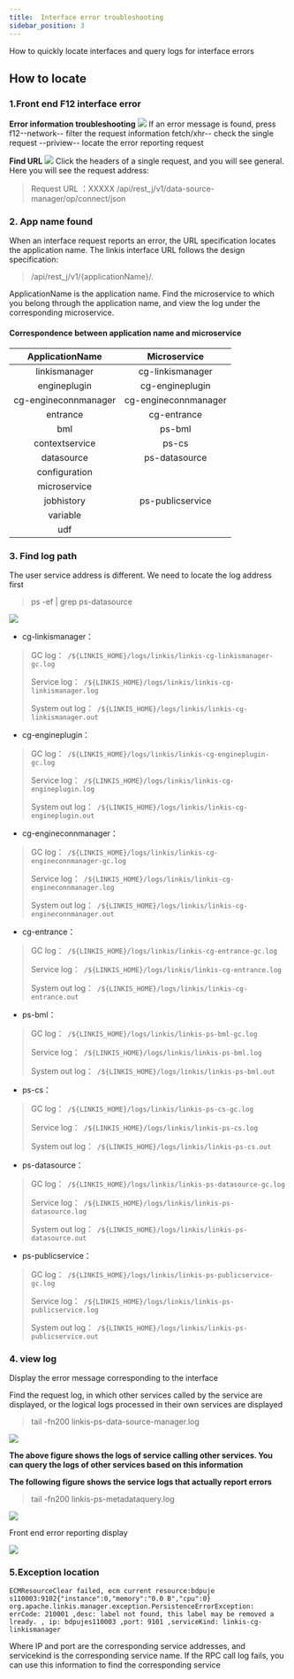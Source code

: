 ```yaml
---
title:  Interface error troubleshooting
sidebar_position: 3
---
```


How to quickly locate interfaces and query logs for interface errors

##  How to locate

###  1.Front end F12 interface error
**Error information troubleshooting**
![](/Images/tuning-and-troubleshooting/error-guide/errorMsg.png)
If an error message is found, press f12--network-- filter the request information fetch/xhr-- check the single request --priview-- locate the error reporting request

**Find URL**
![](/Images/tuning-and-troubleshooting/error-guide/findUrl.png)
Click the headers of a single request, and you will see general. Here you will see the request address:
>Request URL ：XXXXX /api/rest_j/v1/data-source-manager/op/connect/json

###  2. App name found
When an interface request reports an error, the URL specification locates the application name.
The linkis interface URL follows the design specification:
>/api/rest_j/v1/{applicationName}/.

ApplicationName is the application name. Find the microservice to which you belong through the application name, and view the log under the corresponding microservice.

####  Correspondence between application name and microservice

|ApplicationName|Microservice|
|:----:|:----:|
|linkismanager|cg-linkismanager|
|engineplugin|cg-engineplugin|
|cg-engineconnmanager|cg-engineconnmanager|
|entrance|cg-entrance|
|bml|ps-bml|
|contextservice|ps-cs|
|datasource|ps-datasource|
|configuration||
|microservice||
|jobhistory|ps-publicservice|
|variable||
|udf||


###  3. Find log path
The user service address is different. We need to locate the log address first
> ps -ef | grep  ps-datasource

![](/Images/tuning-and-troubleshooting/error-guide/logs.png)

- cg-linkismanager：
>GC log：` /${LINKIS_HOME}/logs/linkis/linkis-cg-linkismanager-gc.log`
>
>Service log：` /${LINKIS_HOME}/logs/linkis/linkis-cg-linkismanager.log`
>
>System out log：` /${LINKIS_HOME}/logs/linkis/linkis-cg-linkismanager.out`

- cg-engineplugin：
>GC log：` /${LINKIS_HOME}/logs/linkis/linkis-cg-engineplugin-gc.log`
>
>Service log：` /${LINKIS_HOME}/logs/linkis/linkis-cg-engineplugin.log`
>
>System out log：` /${LINKIS_HOME}/logs/linkis/linkis-cg-engineplugin.out`

- cg-engineconnmanager：
>GC log：` /${LINKIS_HOME}/logs/linkis/linkis-cg-engineconnmanager-gc.log`
>
>Service log：` /${LINKIS_HOME}/logs/linkis/linkis-cg-engineconnmanager.log`
>
>System out log：` /${LINKIS_HOME}/logs/linkis/linkis-cg-engineconnmanager.out`

- cg-entrance：
>GC log：` /${LINKIS_HOME}/logs/linkis/linkis-cg-entrance-gc.log`
>
>Service log：` /${LINKIS_HOME}/logs/linkis/linkis-cg-entrance.log`
>
>System out log：` /${LINKIS_HOME}/logs/linkis/linkis-cg-entrance.out`

- ps-bml：
>GC log：` /${LINKIS_HOME}/logs/linkis/linkis-ps-bml-gc.log`
>
>Service log：` /${LINKIS_HOME}/logs/linkis/linkis-ps-bml.log`
>
>System out log：` /${LINKIS_HOME}/logs/linkis/linkis-ps-bml.out`

- ps-cs：
>GC log：` /${LINKIS_HOME}/logs/linkis/linkis-ps-cs-gc.log`
>
>Service log：` /${LINKIS_HOME}/logs/linkis/linkis-ps-cs.log`
>
>System out log：` /${LINKIS_HOME}/logs/linkis/linkis-ps-cs.out`

- ps-datasource：
>GC log：` /${LINKIS_HOME}/logs/linkis/linkis-ps-datasource-gc.log`
>
>Service log：` /${LINKIS_HOME}/logs/linkis/linkis-ps-datasource.log`
>
>System out log：` /${LINKIS_HOME}/logs/linkis/linkis-ps-datasource.out`

- ps-publicservice：
>GC log：` /${LINKIS_HOME}/logs/linkis/linkis-ps-publicservice-gc.log`
>
>Service log：` /${LINKIS_HOME}/logs/linkis/linkis-ps-publicservice.log`
>
>System out log：` /${LINKIS_HOME}/logs/linkis/linkis-ps-publicservice.out`

###  4. view log
Display the error message corresponding to the interface

Find the request log, in which other services called by the service are displayed, or the logical logs processed in their own services are displayed
>tail -fn200 linkis-ps-data-source-manager.log

![](/Images/tuning-and-troubleshooting/error-guide/datasourcemanager.png)

**The above figure shows the logs of service calling other services. You can query the logs of other services based on this information**

**The following figure shows the service logs that actually report errors**

>tail -fn200 linkis-ps-metadataquery.log

![](/Images/tuning-and-troubleshooting/error-guide/errorMsgFromMeta.png)

Front end error reporting display

![](/Images/tuning-and-troubleshooting/error-guide/errorMsg.png)


### 5.Exception location
`ECMResourceClear failed, ecm current resource:bdpuje
s110003:9102{"instance":0,"memory":"0.0 B","cpu":0} org.apache.linkis.manager.exception.PersistenceErrorException: errCode: 210001 ,desc: label not found, this label may be removed a
lready. , ip: bdpujes110003 ,port: 9101 ,serviceKind: linkis-cg-linkismanager`

Where IP and port are the corresponding service addresses, and servicekind is the corresponding service name. If the RPC call log fails, you can use this information to find the corresponding service